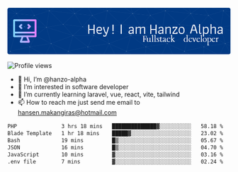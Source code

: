 ![Header](./github-header-image.png)

![Profile views](https://gpvc.arturio.dev/hanzo-alpha)

- 👋 Hi, I’m @hanzo-alpha
- 👀 I’m interested in software developer
- 🌱 I’m currently learning laravel, vue, react, vite, tailwind
- 📫 How to reach me just send me email to hansen.makangiras@hotmail.com 

<!---
hanzo-alpha/hanzo-alpha is a ✨ special ✨ repository because its `README.md` (this file) appears on your GitHub profile.
You can click the Preview link to take a look at your changes.
--->

<!--START_SECTION:waka-->

```text
PHP              3 hrs 18 mins   ██████████████▓░░░░░░░░░░   58.18 %
Blade Template   1 hr 18 mins    █████▓░░░░░░░░░░░░░░░░░░░   23.02 %
Bash             19 mins         █▒░░░░░░░░░░░░░░░░░░░░░░░   05.67 %
JSON             16 mins         █▒░░░░░░░░░░░░░░░░░░░░░░░   04.70 %
JavaScript       10 mins         ▓░░░░░░░░░░░░░░░░░░░░░░░░   03.16 %
.env file        7 mins          ▓░░░░░░░░░░░░░░░░░░░░░░░░   02.24 %
```

<!--END_SECTION:waka-->
